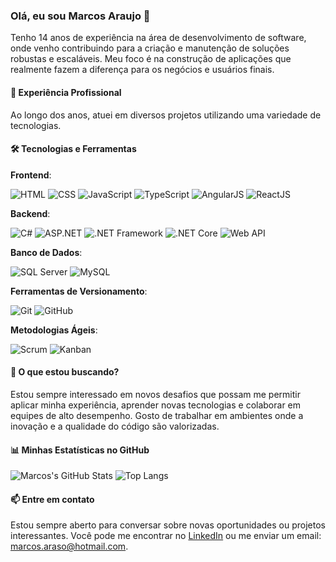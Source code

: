 ### Olá, eu sou Marcos Araujo 👋

Tenho 14 anos de experiência na área de desenvolvimento de software, onde venho contribuindo para a criação e manutenção de soluções robustas e escaláveis. Meu foco é na construção de aplicações que realmente fazem a diferença para os negócios e usuários finais.

#### 💼 **Experiência Profissional**
Ao longo dos anos, atuei em diversos projetos utilizando uma variedade de tecnologias.

#### 🛠️ **Tecnologias e Ferramentas**

**Frontend**:
  
![HTML](https://img.shields.io/badge/HTML5-E34F26?style=for-the-badge&logo=html5&logoColor=ffffff)
![CSS](https://img.shields.io/badge/CSS3-1572B6?style=for-the-badge&logo=css3&logoColor=ffffff)
![JavaScript](https://img.shields.io/badge/JavaScript-F7DF1E?style=for-the-badge&logo=javascript&logoColor=000000)
![TypeScript](https://img.shields.io/badge/TypeScript-007ACC?style=for-the-badge&logo=typescript&logoColor=ffffff)
![AngularJS](https://img.shields.io/badge/AngularJS-E23237?style=for-the-badge&logo=angularjs&logoColor=ffffff)
![ReactJS](https://img.shields.io/badge/ReactJS-61DAFB?style=for-the-badge&logo=react&logoColor=000000)

**Backend**:

![C#](https://img.shields.io/badge/C%23-239120?style=for-the-badge&logo=csharp&logoColor=ffffff)
![ASP.NET](https://img.shields.io/badge/ASP.NET-512BD4?style=for-the-badge&logo=dotnet&logoColor=ffffff)
![.NET Framework](https://img.shields.io/badge/.NET%20Framework-512BD4?style=for-the-badge&logo=dotnet&logoColor=ffffff)
![.NET Core](https://img.shields.io/badge/.NET%20Core-512BD4?style=for-the-badge&logo=dotnet&logoColor=ffffff)
![Web API](https://img.shields.io/badge/Web%20API-ff6c00?style=for-the-badge&logo=dotnet&logoColor=ffffff)

**Banco de Dados**:

![SQL Server](https://img.shields.io/badge/SQL%20Server-CC2927?style=for-the-badge&logo=microsoftsqlserver&logoColor=ffffff)
![MySQL](https://img.shields.io/badge/MySQL-4479A1?style=for-the-badge&logo=mysql&logoColor=ffffff)

**Ferramentas de Versionamento**:

![Git](https://img.shields.io/badge/Git-F05032?style=for-the-badge&logo=git&logoColor=ffffff)
![GitHub](https://img.shields.io/badge/GitHub-181717?style=for-the-badge&logo=github&logoColor=ffffff)

**Metodologias Ágeis**:

![Scrum](https://img.shields.io/badge/Scrum-6DB33F?style=for-the-badge&logo=scrum&logoColor=ffffff)
![Kanban](https://img.shields.io/badge/Kanban-007ACC?style=for-the-badge&logo=kanban&logoColor=ffffff)

#### 🚀 **O que estou buscando?**
Estou sempre interessado em novos desafios que possam me permitir aplicar minha experiência, aprender novas tecnologias e colaborar em equipes de alto desempenho. Gosto de trabalhar em ambientes onde a inovação e a qualidade do código são valorizadas.

#### 📊 **Minhas Estatísticas no GitHub**

![Marcos's GitHub Stats](https://github-readme-stats.vercel.app/api?username=marcosaraujo-dev&show_icons=true&theme=radical)
![Top Langs](https://github-readme-stats.vercel.app/api/top-langs/?username=marcosaraujo-dev&layout=compact&theme=radical)

#### 📫 **Entre em contato**
Estou sempre aberto para conversar sobre novas oportunidades ou projetos interessantes. Você pode me encontrar no [LinkedIn]([https://www.linkedin.com](https://www.linkedin.com/in/marcosaraujosouza/)) ou me enviar um email: marcos.araso@hotmail.com.
